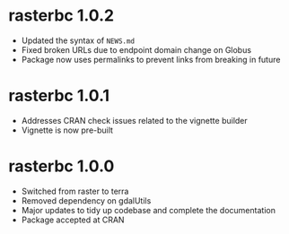 # rasterbc 1.0.2

* Updated the syntax of `NEWS.md`
* Fixed broken URLs due to endpoint domain change on Globus
* Package now uses permalinks to prevent links from breaking in future 

# rasterbc 1.0.1

* Addresses CRAN check issues related to the vignette builder
* Vignette is now pre-built

# rasterbc 1.0.0

* Switched from raster to terra
* Removed dependency on gdalUtils
* Major updates to tidy up codebase and complete the documentation
* Package accepted at CRAN

